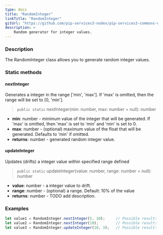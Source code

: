 ```yaml
---
type: docs
title: "RandomInteger"
linkTitle: "RandomInteger"
gitUrl: "https://github.com/pip-services3-nodex/pip-services3-commons-nodex"
description: >
    Random generator for integer values.
---
```


### Description

The RandomInteger class allows you to generate random integer values.

### Static methods

#### nextInteger
Generates a integer in the range ['min', 'max']. If 'max' is omitted, then the range will be set to [0, 'min'].

> `public static` nextInteger(min: number, max: number = null): number

- **min**: number - minimum value of the integer that will be generated. 
If 'max' is omitted, then 'max' is set to 'min' and 'min' is set to 0.
- **max**: number - (optional) maximum value of the float that will be generated. Defaults to 'min' if omitted.
- **returns**: number - generated random integer value.

#### updateInteger
Updates (drifts) a integer value within specified range defined

> `public static` updateInteger(value: number, range: number = null): number

- **value**: number - a integer value to drift.
- **range**: number - (optional) a range. Default: 10% of the value
- **returns**: number - TODO add description.

### Examples

```typescript
let value1 = RandomInteger.nextInteger(5, 10);     // Possible result: 7
let value2 = RandomInteger.nextInteger(10);        // Possible result: 3
let value3 = RandomInteger.updateInteger(10, 3);   // Possible result: 9

```
